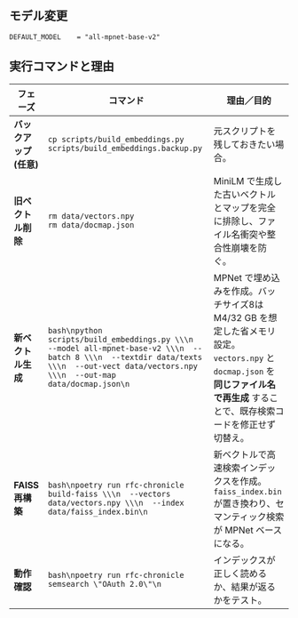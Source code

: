 ## モデル変更
```text
DEFAULT_MODEL    = "all-mpnet-base-v2"
```
## 実行コマンドと理由

| フェーズ            | コマンド                                                                                                                                                                                        | 理由／目的                                                                                                               |
| --------------- | ------------------------------------------------------------------------------------------------------------------------------------------------------------------------------------------- | ------------------------------------------------------------------------------------------------------------------- |
| **バックアップ (任意)** | `cp scripts/build_embeddings.py scripts/build_embeddings.backup.py`                                                                                                                         | 元スクリプトを残しておきたい場合。                                                                                                   |
| **旧ベクトル削除**     | `rm data/vectors.npy`<br>`rm data/docmap.json`                                                                                                                                              | MiniLM で生成した古いベクトルとマップを完全に排除し、ファイル名衝突や整合性崩壊を防ぐ。                                                                     |
| **新ベクトル生成**     | `bash\npython scripts/build_embeddings.py \\\n  --model all-mpnet-base-v2 \\\n  --batch 8 \\\n  --textdir data/texts \\\n  --out-vect data/vectors.npy \\\n  --out-map  data/docmap.json\n` | MPNet で埋め込みを作成。バッチサイズ8は M4/32 GB を想定した省メモリ設定。`vectors.npy` と `docmap.json` を **同じファイル名で再生成** することで、既存検索コードを修正せず切替え。 |
| **FAISS 再構築**   | `bash\npoetry run rfc-chronicle build-faiss \\\n  --vectors data/vectors.npy \\\n  --index  data/faiss_index.bin\n`                                                                         | 新ベクトルで高速検索インデックスを作成。`faiss_index.bin` が置き換わり、セマンティック検索が MPNet ベースになる。                                               |
| **動作確認**        | `bash\npoetry run rfc-chronicle semsearch \"OAuth 2.0\"\n`                                                                                                                                  | インデックスが正しく読めるか、結果が返るかをテスト。                                                                                          |


